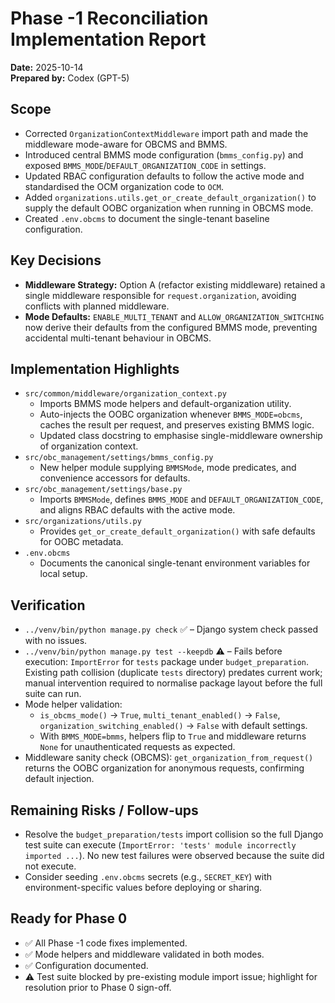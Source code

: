 # Phase -1 Reconciliation Implementation Report

**Date:** 2025-10-14  
**Prepared by:** Codex (GPT-5)

## Scope
- Corrected `OrganizationContextMiddleware` import path and made the middleware mode-aware for OBCMS and BMMS.
- Introduced central BMMS mode configuration (`bmms_config.py`) and exposed `BMMS_MODE`/`DEFAULT_ORGANIZATION_CODE` in settings.
- Updated RBAC configuration defaults to follow the active mode and standardised the OCM organization code to `OCM`.
- Added `organizations.utils.get_or_create_default_organization()` to supply the default OOBC organization when running in OBCMS mode.
- Created `.env.obcms` to document the single-tenant baseline configuration.

## Key Decisions
- **Middleware Strategy:** Option A (refactor existing middleware) retained a single middleware responsible for `request.organization`, avoiding conflicts with planned middleware.
- **Mode Defaults:** `ENABLE_MULTI_TENANT` and `ALLOW_ORGANIZATION_SWITCHING` now derive their defaults from the configured BMMS mode, preventing accidental multi-tenant behaviour in OBCMS.

## Implementation Highlights
- `src/common/middleware/organization_context.py`
  - Imports BMMS mode helpers and default-organization utility.
  - Auto-injects the OOBC organization whenever `BMMS_MODE=obcms`, caches the result per request, and preserves existing BMMS logic.
  - Updated class docstring to emphasise single-middleware ownership of organization context.
- `src/obc_management/settings/bmms_config.py`
  - New helper module supplying `BMMSMode`, mode predicates, and convenience accessors for defaults.
- `src/obc_management/settings/base.py`
  - Imports `BMMSMode`, defines `BMMS_MODE` and `DEFAULT_ORGANIZATION_CODE`, and aligns RBAC defaults with the active mode.
- `src/organizations/utils.py`
  - Provides `get_or_create_default_organization()` with safe defaults for OOBC metadata.
- `.env.obcms`
  - Documents the canonical single-tenant environment variables for local setup.

## Verification
- `../venv/bin/python manage.py check` ✅ – Django system check passed with no issues.
- `../venv/bin/python manage.py test --keepdb` ⚠️ – Fails before execution: `ImportError` for `tests` package under `budget_preparation`. Existing path collision (duplicate `tests` directory) predates current work; manual intervention required to normalise package layout before the full suite can run.
- Mode helper validation:
  - `is_obcms_mode()` → `True`, `multi_tenant_enabled()` → `False`, `organization_switching_enabled()` → `False` with default settings.
  - With `BMMS_MODE=bmms`, helpers flip to `True` and middleware returns `None` for unauthenticated requests as expected.
- Middleware sanity check (OBCMS): `get_organization_from_request()` returns the OOBC organization for anonymous requests, confirming default injection.

## Remaining Risks / Follow-ups
- Resolve the `budget_preparation/tests` import collision so the full Django test suite can execute (`ImportError: 'tests' module incorrectly imported ...`). No new test failures were observed because the suite did not execute.
- Consider seeding `.env.obcms` secrets (e.g., `SECRET_KEY`) with environment-specific values before deploying or sharing.

## Ready for Phase 0
- ✅ All Phase -1 code fixes implemented.
- ✅ Mode helpers and middleware validated in both modes.
- ✅ Configuration documented.
- ⚠️ Test suite blocked by pre-existing module import issue; highlight for resolution prior to Phase 0 sign-off.
